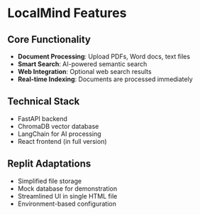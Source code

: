 # LocalMind Features

## Core Functionality
- **Document Processing**: Upload PDFs, Word docs, text files
- **Smart Search**: AI-powered semantic search
- **Web Integration**: Optional web search results
- **Real-time Indexing**: Documents are processed immediately

## Technical Stack
- FastAPI backend
- ChromaDB vector database
- LangChain for AI processing
- React frontend (in full version)

## Replit Adaptations
- Simplified file storage
- Mock database for demonstration
- Streamlined UI in single HTML file
- Environment-based configuration
